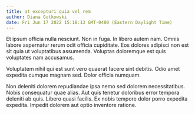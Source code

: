 ```yaml
---
title: at excepturi quia vel rem
author: Diana Gutkowski
date: Fri Jun 17 2022 15:18:13 GMT-0400 (Eastern Daylight Time)
---
```

Et ipsum officia nulla nesciunt. Non in fuga. In libero autem nam. Omnis labore aspernatur rerum odit officia cupiditate. Eos dolores adipisci non est sit quia ut voluptatibus assumenda. Voluptas doloremque est quis voluptates nam accusamus.

 Voluptatem nihil qui est sunt vero quaerat facere sint debitis. Odio amet expedita cumque magnam sed. Dolor officia numquam.

 Non deleniti dolorem repudiandae ipsa nemo sed dolorem necessitatibus. Nobis consequatur quae alias. Aut quis tenetur doloribus error tempora deleniti ab quis. Libero quasi facilis. Ex nobis tempore dolor porro expedita expedita. Impedit dolorem aut optio inventore ratione.